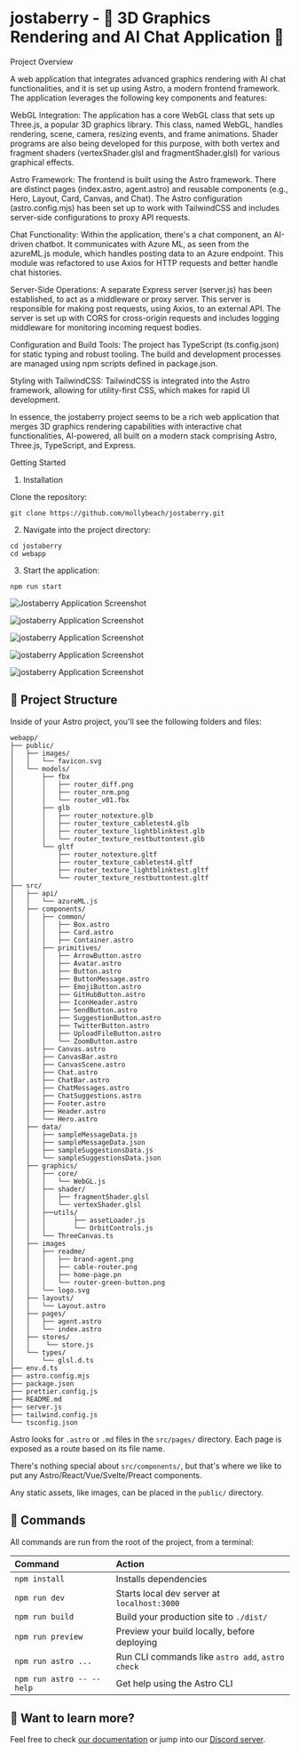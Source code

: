 # jostaberry - 👾 3D Graphics Rendering and AI Chat Application 💬 
Project Overview
 
A web application that integrates advanced graphics rendering with AI chat functionalities, and it is set up using Astro, a modern frontend framework. The application leverages the following key components and features:

WebGL Integration: The application has a core WebGL class that sets up Three.js, a popular 3D graphics library. This class, named WebGL, handles rendering, scene, camera, resizing events, and frame animations. Shader programs are also being developed for this purpose, with both vertex and fragment shaders (vertexShader.glsl and fragmentShader.glsl) for various graphical effects.

Astro Framework: The frontend is built using the Astro framework. There are distinct pages (index.astro, agent.astro) and reusable components (e.g., Hero, Layout, Card, Canvas, and Chat). The Astro configuration (astro.config.mjs) has been set up to work with TailwindCSS and includes server-side configurations to proxy API requests.

Chat Functionality: Within the application, there's a chat component, an AI-driven chatbot. It communicates with Azure ML, as seen from the azureML.js module, which handles posting data to an Azure endpoint. This module was refactored to use Axios for HTTP requests and better handle chat histories.

Server-Side Operations: A separate Express server (server.js) has been established, to act as a middleware or proxy server. This server is responsible for making post requests, using Axios, to an external API. The server is set up with CORS for cross-origin requests and includes logging middleware for monitoring incoming request bodies.

Configuration and Build Tools: The project has TypeScript (ts.config.json) for static typing and robust tooling. The build and development processes are managed using npm scripts defined in package.json.

Styling with TailwindCSS: TailwindCSS is integrated into the Astro framework, allowing for utility-first CSS, which makes for rapid UI development.

In essence, the jostaberry project seems to be a rich web application that merges 3D graphics rendering capabilities with interactive chat functionalities, AI-powered, all built on a modern stack comprising Astro, Three.js, TypeScript, and Express.


Getting Started
1. Installation

Clone the repository:

```
git clone https://github.com/mollybeach/jostaberry.git
```

2. Navigate into the project directory:

```
cd jostaberry
cd webapp
```

3. Start the application:

```
npm run start
```
![Jostaberry Application Screenshot](https://github.com/mollybeach/jostaberry/blob/master/public/images/readme/lighting-sculpture.gif)

![jostaberry Application Screenshot](public/images/readme/router-green-button.png)

![jostaberry Application Screenshot](public/images/readme/brand-agent.png)

![jostaberry Application Screenshot](public/images/readme/cable-router.png)

![jostaberry Application Screenshot](public/images/readme/home-page.png)

## 🚀 Project Structure

Inside of your Astro project, you'll see the following folders and files:

```
webapp/
├── public/
│   ├── images/
│   │   └── favicon.svg
│   └── models/
│       ├── fbx
│       │   ├── router_diff.png
│       │   ├── router_nrm.png
│       │   └── router_v01.fbx
│       ├── glb
│       │   ├── router_notexture.glb
│       │   ├── router_texture_cabletest4.glb
│       │   ├── router_texture_lightblinktest.glb
│       │   └── router_texture_restbuttontest.glb
│       └── gltf
│           ├── router_notexture.gltf
│           ├── router_texture_cabletest4.gltf
│           ├── router_texture_lightblinktest.gltf
│           └── router_texture_restbuttontest.gltf
├── src/
│   ├── api/
│   │   └── azureML.js
│   ├── components/
│   │   ├── common/
│   │   │   ├── Box.astro
│   │   │   ├── Card.astro
│   │   │   ├── Container.astro
│   │   ├── primitives/
│   │   │   ├── ArrowButton.astro
│   │   │   ├── Avatar.astro
│   │   │   ├── Button.astro
│   │   │   ├── ButtonMessage.astro
│   │   │   ├── EmojiButton.astro
│   │   │   ├── GitHubButton.astro
│   │   │   ├── IconHeader.astro
│   │   │   ├── SendButton.astro
│   │   │   ├── SuggestionButton.astro
│   │   │   ├── TwitterButton.astro
│   │   │   ├── UploadFileButton.astro
│   │   │   └── ZoomButton.astro
│   │   ├── Canvas.astro
│   │   ├── CanvasBar.astro
│   │   ├── CanvasScene.astro 
│   │   ├── Chat.astro
│   │   ├── ChatBar.astro
│   │   ├── ChatMessages.astro
│   │   ├── ChatSuggestions.astro
│   │   ├── Footer.astro
│   │   ├── Header.astro
│   │   └── Hero.astro
│   ├── data/
│   │   ├── sampleMessageData.js
│   │   ├── sampleMessageData.json
│   │   ├── sampleSuggestionsData.js
│   │   └── sampleSuggestionsData.json
│   ├── graphics/ 
│   │   ├── core/
│   │   │   └── WebGL.js
│   │   ├── shader/
│   │   │   ├── fragmentShader.glsl
│   │   │   └── vertexShader.glsl
│   │   ├──utils/
│   │   │       ├── assetLoader.js
│   │   │       └── OrbitControls.js
│   │   └── ThreeCanvas.ts
│   ├── images
│   │   ├── readme/
│   │   │   ├── brand-agent.png
│   │   │   ├── cable-router.png
│   │   │   ├── home-page.pn
│   │   │   └── router-green-button.png
│   │   └── logo.svg
│   ├── layouts/
│   │   └── Layout.astro
│   ├── pages/
│   │   ├── agent.astro
│   │   └── index.astro
│   ├── stores/
│   │    └── store.js
│   └── types/
│       └── glsl.d.ts
├── env.d.ts
├── astro.config.mjs
├── package.json
├── prettier.config.js
├── README.md
├── server.js
├── tailwind.config.js
└── tsconfig.json
```

Astro looks for `.astro` or `.md` files in the `src/pages/` directory. Each page is exposed as a route based on its file name.

There's nothing special about `src/components/`, but that's where we like to put any Astro/React/Vue/Svelte/Preact components.

Any static assets, like images, can be placed in the `public/` directory.

## 🧞 Commands

All commands are run from the root of the project, from a terminal:

| Command                   | Action                                           |
| :------------------------ | :----------------------------------------------- |
| `npm install`             | Installs dependencies                            |
| `npm run dev`             | Starts local dev server at `localhost:3000`      |
| `npm run build`           | Build your production site to `./dist/`          |
| `npm run preview`         | Preview your build locally, before deploying     |
| `npm run astro ...`       | Run CLI commands like `astro add`, `astro check` |
| `npm run astro -- --help` | Get help using the Astro CLI                     |

## 👀 Want to learn more?

Feel free to check [our documentation](https://docs.astro.build) or jump into our [Discord server](https://astro.build/chat).
